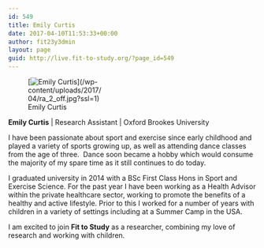 ```yaml
---
id: 549
title: Emily Curtis
date: 2017-04-10T11:53:33+00:00
author: fit23y3dmin
layout: page
guid: http://live.fit-to-study.org/?page_id=549
---
```

<figure id="attachment_609" style="width: 150px" class="wp-caption alignleft">[<img class="wp-image-609 size-thumbnail" src="/wp-content/uploads/2017/04/ra_2_off.jpg?resize=150%2C150&#038;ssl=1" alt="Emily Curtis" width="150" height="150" srcset="/wp-content/uploads/2017/04/ra_2_off.jpg?resize=150%2C150&ssl=1 150w, /wp-content/uploads/2017/04/ra_2_off.jpg?resize=300%2C300&ssl=1 300w, /wp-content/uploads/2017/04/ra_2_off.jpg?w=400&ssl=1 400w" sizes="(max-width: 150px) 100vw, 150px" data-recalc-dims="1" />](/wp-content/uploads/2017/04/ra_2_off.jpg?ssl=1)<figcaption class="wp-caption-text">Emily Curtis</figcaption></figure> 

**Emily Curtis** | Research Assistant | Oxford Brookes University

I have been passionate about sport and exercise since early childhood and played a variety of sports growing up, as well as attending dance classes from the age of three.  Dance soon became a hobby which would consume the majority of my spare time as it still continues to do today.

I graduated university in 2014 with a BSc First Class Hons in Sport and Exercise Science. For the past year I have been working as a Health Advisor within the private healthcare sector, working to promote the benefits of a healthy and active lifestyle. Prior to this I worked for a number of years with children in a variety of settings including at a Summer Camp in the USA.

I am excited to join **Fit to Study** as a researcher, combining my love of research and working with children.